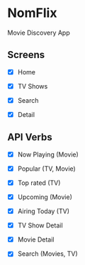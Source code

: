 # NomFlix

Movie Discovery App 

## Screens

- [X] Home
- [X] TV Shows
- [X] Search
- [X] Detail


## API Verbs

- [x] Now Playing (Movie)
- [x] Popular (TV, Movie)
- [x] Top rated (TV)
- [x] Upcoming (Movie)
- [x] Airing Today (TV)
- [x] TV Show Detail
- [x] Movie Detail
- [x] Search (Movies, TV)



